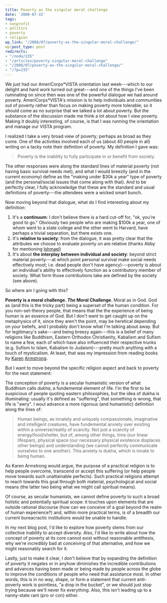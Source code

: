 ```yaml
---
title: Poverty as the singular moral challenge
date: '2008-07-15'
tags:
- nonprofit
- politics
- poverty
- religion
wp_link: "/2008/07/poverty-as-the-singular-moral-challenge/"
wp:post_type: post
redirects:
- "/node/235"
- "/articles/poverty-singular-moral-challenge"
- "/2008/07/poverty-as-the-singular-moral-challenge/"
- "/?p=235"
---
```


We just had our AmeriCorps\*VISTA orientation last week---which to our delight and hard work turned out great---and one of the things I've been ruminating on since then was one of the powerful dialogue we had around poverty. AmeriCorps\*VISTA's mission is to help individuals and communities out of poverty rather than focus on making poverty more tolerable; so it should come as no surprise that we talked a lot about poverty. But the substance of the discussion made me think a lot about how I view poverty. Making it doubly interesting, of course, is that I was running the orientation and manage our VISTA program.

I realized I take a very broad view of poverty; perhaps as broad as they come. One of the activities involved each of us (about 40 people in all) writing on a tacky note their definition of poverty. My definition I gave was:

>

> Poverty is the inability to fully participate in or benefit from society.

The other responses were along the standard lines of material poverty (not having basic survival needs met), and what I would breezily (and in the current economy) define as the "making under $30k a year" type of poverty (and the personal/social issues that come along with that). And to be perfectly clear, I fully acknowledge that these are the standard and usual definitions of poverty---the attendees were a wicked smart bunch.

Now moving beyond that dialogue, what do I find interesting about my definition:

1. It's a **continuum**: I don't believe there is a hard cut-off for, "ok, you're good to go." Obviously two people who are making $100k a year, one of whom went to a state college and the other went to Harvard, have perhaps a trivial separation, but there exists one.
2. It's **relative to society**: from the dialogue, it was pretty clear that the attributes we choose to evaluate poverty on are relative (thanks Abby for mentioning [Ishmael](http://www.amazon.com/Ishmael-Adventure-Spirit-Daniel-Quinn/dp/0553375407/ref=pd_bbs_sr_1?ie=UTF8&s=books&qid=1216178819&sr=8-1))
3. It's about **the interplay between individual and society**: beyond strict material poverty---at which point personal survival make social needs effectively moot; i.e. dead people don't have agency)---poverty is about an individual's ability to effectively function as a contributory member of society. What form those contributions take are defined by the society (see above).

So where am I going with this?

**Poverty is a moral challenge. _The_ Moral Challenge**. Moral as in God. God as (and this is the tricky part) being a superset of the human condition. For you non-set-theory people, that means that the the experience of being human is an essence of God. But I don't want to get caught up on the metaphysics of it, since they aren't the point, may be heretical depending on your beliefs, and I probably don't know what I'm talking about away. But for legitimacy's sake---and being breezy again---this is a belief of many religions like Buddhism, Eastern Orthodox Christianity, Kabalism and Sufism to name a few, each of which have also influenced their respective trunks (e.g. Sufism to Islam, Kabalism to Judaism)---pretty much anything with a touch of mysticalism. At least, that was my impression from reading books by [Karen](http://www.amazon.com/Great-Transformation-Beginning-Religious-Traditions/dp/0385721242/ref=pd_bbs_1?ie=UTF8&s=books&qid=1216181421&sr=8-1) [Armstrong](http://www.amazon.com/History-God-000-Year-Judaism-Christianity/dp/0345384563/ref=pd_bbs_4?ie=UTF8&s=books&qid=1216181446&sr=8-4).

But I want to move beyond the specific religion aspect and back to poverty for the next statement:

The conception of poverty is a secular humanistic version of what Buddhism calls _dukha_, a fundemental element of life. I'm the first to be suspicious of people quoting eastern philosophies, but the idea of dukha is illuminating: usually it's defined as "suffering", that something is wrong, that life is "awry". I woul advance a more rigorous (and humanistic) definition along the lines of:

>

> Human beings, as innately and uniquely compassionate, imaginative and intelligent creatures, have fundemental anxiety over existing within a universe/reality of scarcity. Not just a scarcity of energy/food/shelter, but of, among other things, time (our linear lifespan), physical space (our necessary physical existence displaces other beings) and understanding (we cannot perfectly communicate ourselves to one another). This anxiety is dukha, which is innate to being human.

As Karen Armstrong would argue, the purpose of a practical religion is to help people overcome, transcend or accept this suffering (or help people move towards such unattainable perfects). Such practical religions attempt to reach towards this goal through both material, psychological and social means (the latter two being what we might call spiritual means).

Of course, as secular humanists, we cannot define poverty to such a broad holistic and potentially spiritual scope: it touches upon elements that are outside rational discourse (how can we conceive of a goal beyond the realm of human experience?) and, within more practical terms, is of a breadth our current bureacractic institutions would be unable to handle.

In my next blog post, I'd like to explore how poverty stems from our collective inability to accept diversity. Also, I'd like to write about how the concept of poverty at its core cannot exist without reasonable antithesis, why we're incredibly bad at conceiving of that alternative, and how we might reasonably search for it.

Lastly, just to make it clear, I don't believe that by expanding the definition of poverty it negates or in anyhow diminishes the incredible contributions and advances having been made or being made by people across the globe to improve the conditions of people who need that assistance most. In other words, this is in no way, shape, or form a statement that current anti-poverty work is pointless, "a drop in the bucket", or we should just stop trying because we'll never fix everything. Also, this isn't leading up to a nanny-state rant (pro or con) either.
